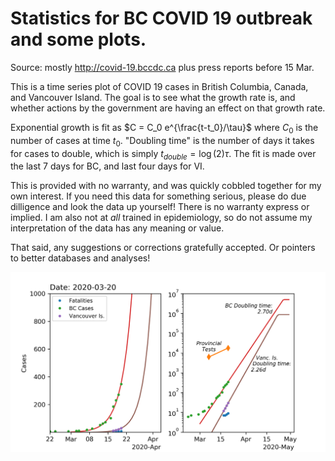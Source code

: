 # Statistics for BC COVID 19 outbreak and some plots.

Source: mostly http://covid-19.bccdc.ca plus press reports before 15 Mar.  

This is a time series plot of COVID 19 cases in British Columbia, Canada, and Vancouver Island.  The goal is to see what the growth rate is, and whether actions by the government are having an effect on that growth rate.  

Exponential growth is fit as $C = C_0 e^{\frac{t-t_0}/\tau}$ where $C_0$ is the number of cases at time $t_0$.  "Doubling time" is the number of days it takes for cases to double, which is simply $t_{double} = \log(2)\tau$.  The fit is made over the last 7 days for BC, and last four days for VI.  

This is provided with no warranty, and was quickly cobbled together for my own interest.  If you need this data for something serious, please do due dilligence and look the data up yourself!  There is no warranty express or implied.  I am also not at *all* trained in epidemiology, so do not assume my interpretation of the data has any meaning or value.  

That said, any suggestions or corrections gratefully accepted.  Or pointers to better databases and analyses!

![Cases](https://github.com/jklymak/covid19BCStats/blob/master/Cases.png)

